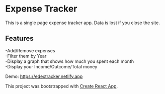# Expense Tracker

This is a single page expense tracker app. Data is lost if you close the site.

## Features
-Add/Remove expenses \
-Filter them by Year \
-Display a graph that shows how much you spent each month \
-Display your Income/Outcome/Total money 

Demo: https://edextracker.netlify.app

This project was bootstrapped with [Create React App](https://github.com/facebook/create-react-app).

